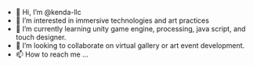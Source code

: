- 👋 Hi, I’m @kenda-llc
- 👀 I’m interested in immersive technologies and art practices
- 🌱 I’m currently learning unity game engine, processing, java script, and touch designer.
- 💞️ I’m looking to collaborate on virtual gallery or art event development.
- 📫 How to reach me ...

<!---
kenda-llc/kenda-llc is a ✨ special ✨ repository because its `README.md` (this file) appears on your GitHub profile.
You can click the Preview link to take a look at your changes.
--->

